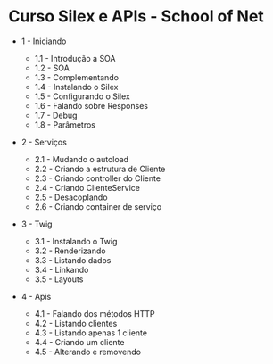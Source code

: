 # Curso Silex e APIs - School of Net

* 1 - Iniciando
    * 1.1 - Introdução a SOA
    * 1.2 - SOA
    * 1.3 - Complementando
    * 1.4 - Instalando o Silex
    * 1.5 - Configurando o Silex
    * 1.6 - Falando sobre Responses
    * 1.7 - Debug
    * 1.8 - Parâmetros

* 2 - Serviços
    * 2.1 - Mudando o autoload
    * 2.2 - Criando a estrutura de Cliente
    * 2.3 - Criando controller do Cliente
    * 2.4 - Criando ClienteService
    * 2.5 - Desacoplando
    * 2.6 - Criando container de serviço

* 3 - Twig
    * 3.1 - Instalando o Twig
    * 3.2 - Renderizando
    * 3.3 - Listando dados
    * 3.4 - Linkando
    * 3.5 - Layouts

* 4 - Apis
    * 4.1 - Falando dos métodos HTTP
    * 4.2 - Listando clientes
    * 4.3 - Listando apenas 1 cliente
    * 4.4 - Criando um cliente
    * 4.5 - Alterando e removendo